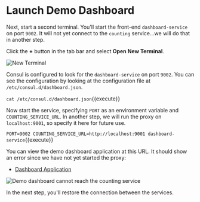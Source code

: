 # Launch Demo Dashboard

Next, start a second terminal. You'll start the front-end `dashboard-service` on port `9002`. It will not yet connect to the `counting` service...we will do that in another step.

Click the **+** button in the tab bar and select **Open New Terminal**.

<img src="https://education-yh.s3-us-west-2.amazonaws.com/screenshots/ops-another-terminal.png" alt="New Terminal" title="New Terminal">

Consul is configured to look for the `dashboard-service` on port `9002`. You can see the configuration by looking at the configuration file at `/etc/consul.d/dashboard.json`.

`cat /etc/consul.d/dashboard.json`{{execute}}

Now start the service, specifying `PORT` as an environment variable and `COUNTING_SERVICE_URL`. In another step, we will run the proxy on `localhost:9001`, so specify it here for future use.

`PORT=9002 COUNTING_SERVICE_URL=http://localhost:9001 dashboard-service`{{execute}}

You can view the demo dashboard application at this URL. It should show an error since we have not yet started the proxy:

- [Dashboard Application](https://[[HOST_SUBDOMAIN]]-9002-[[KATACODA_HOST]].environments.katacoda.com/)

<img src="https://education-yh.s3-us-west-2.amazonaws.com/screenshots/3-3-dashboard-unreachable.png" alt="Demo dashboard cannot reach the counting service" title="Demo dashboard cannot reach the counting service">

In the next step, you'll restore the connection between the services.
